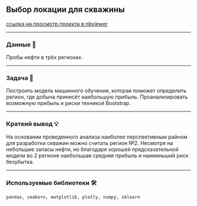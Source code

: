 ## Выбор локации для скважины

[ссылка на просмотр проекта в nbviewer](https://nbviewer.jupyter.org/github/NESDS/praktikum_yandex_projects_data_science/blob/main/2021_09_29_location_well/2021_09_29_location_well.ipynb)

---
### Данные 📁
Пробы нефти в трёх регионах.

---
### Задача 📝
Построить модель машинного обучения, которая поможет определить регион, где добыча принесёт наибольшую прибыль. Проанализировать возможную прибыль и риски техникой Bootstrap.

---
### Краткий вывод 💡
На основании проведенного анализа наиболее перспективным райном для разработки скважин можно считать регион №2. Несмотря на небольшие запасы нефти, но благодаря хорошей предсказательной модели во 2 регионе наибольшая средняя прибыль и наименьший риск безубытка.

---
### Используемые библиотеки 🛠️
``` pandas, seaborn, matplotlib, plotly, numpy, sklearn ```
